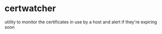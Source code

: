 # certwatcher
utility to monitor the certificates in use by a host and alert if they're expiring soon
